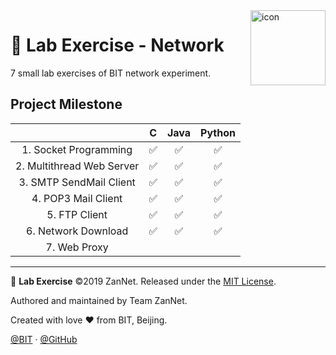 <img src="https://i.loli.net/2019/09/20/eJd5ukyrxlcVBLI.png" alt="icon" align="right" width="120px"/>

# 🧾 Lab Exercise - Network

7 small lab exercises of BIT network experiment.

## Project Milestone

|                           |   C   | Java  | Python |
| :-----------------------: | :---: | :---: | :----: |
|   1. Socket Programming   |   ✅   |   ✅   |   ✅    |
| 2. Multithread Web Server |   ✅   |   ✅   |   ✅    |
|  3. SMTP SendMail Client  |   ✅   |   ✅   |   ✅    |
|    4. POP3 Mail Client    |   ✅   |   ✅   |   ✅    |
|       5. FTP Client       |   ✅   |   ✅   |   ✅    |
|    6. Network Download    |   ✅   |   ✅   |   ✅    |
|       7. Web Proxy        |       |       |        |

---

🧾 **Lab Exercise** ©2019 ZanNet. Released under the [MIT License](./LICENSE).

Authored and maintained by Team ZanNet.

Created with love ♥ from BIT, Beijing.

[@BIT](https://www.bit.edu.cn) · [@GitHub](https://github.com/zan-net)
